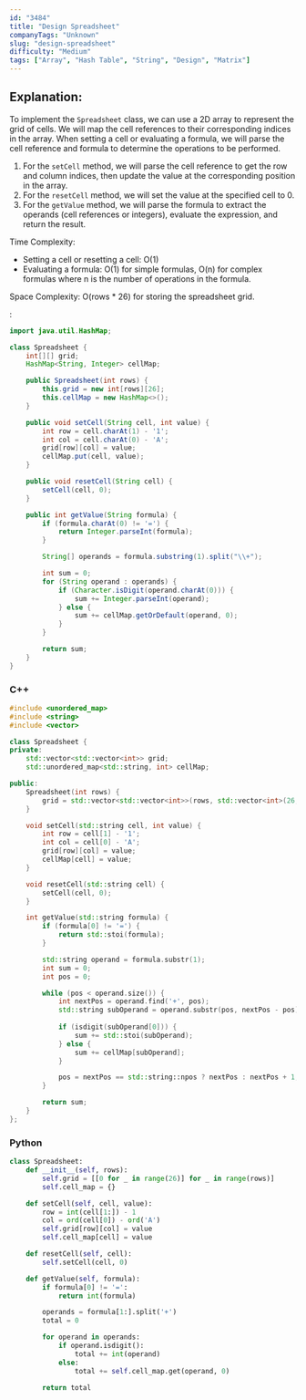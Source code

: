 ```yaml
---
id: "3484"
title: "Design Spreadsheet"
companyTags: "Unknown"
slug: "design-spreadsheet"
difficulty: "Medium"
tags: ["Array", "Hash Table", "String", "Design", "Matrix"]
---
```


## Explanation:
To implement the `Spreadsheet` class, we can use a 2D array to represent the grid of cells. We will map the cell references to their corresponding indices in the array. When setting a cell or evaluating a formula, we will parse the cell reference and formula to determine the operations to be performed.

1. For the `setCell` method, we will parse the cell reference to get the row and column indices, then update the value at the corresponding position in the array.
2. For the `resetCell` method, we will set the value at the specified cell to 0.
3. For the `getValue` method, we will parse the formula to extract the operands (cell references or integers), evaluate the expression, and return the result.

Time Complexity:
- Setting a cell or resetting a cell: O(1)
- Evaluating a formula: O(1) for simple formulas, O(n) for complex formulas where n is the number of operations in the formula.

Space Complexity: O(rows * 26) for storing the spreadsheet grid.

:

```java
import java.util.HashMap;

class Spreadsheet {
    int[][] grid;
    HashMap<String, Integer> cellMap;

    public Spreadsheet(int rows) {
        this.grid = new int[rows][26];
        this.cellMap = new HashMap<>();
    }

    public void setCell(String cell, int value) {
        int row = cell.charAt(1) - '1';
        int col = cell.charAt(0) - 'A';
        grid[row][col] = value;
        cellMap.put(cell, value);
    }

    public void resetCell(String cell) {
        setCell(cell, 0);
    }

    public int getValue(String formula) {
        if (formula.charAt(0) != '=') {
            return Integer.parseInt(formula);
        }

        String[] operands = formula.substring(1).split("\\+");

        int sum = 0;
        for (String operand : operands) {
            if (Character.isDigit(operand.charAt(0))) {
                sum += Integer.parseInt(operand);
            } else {
                sum += cellMap.getOrDefault(operand, 0);
            }
        }

        return sum;
    }
}
```

### C++
```cpp
#include <unordered_map>
#include <string>
#include <vector>

class Spreadsheet {
private:
    std::vector<std::vector<int>> grid;
    std::unordered_map<std::string, int> cellMap;

public:
    Spreadsheet(int rows) {
        grid = std::vector<std::vector<int>>(rows, std::vector<int>(26, 0));
    }

    void setCell(std::string cell, int value) {
        int row = cell[1] - '1';
        int col = cell[0] - 'A';
        grid[row][col] = value;
        cellMap[cell] = value;
    }

    void resetCell(std::string cell) {
        setCell(cell, 0);
    }

    int getValue(std::string formula) {
        if (formula[0] != '=') {
            return std::stoi(formula);
        }

        std::string operand = formula.substr(1);
        int sum = 0;
        int pos = 0;

        while (pos < operand.size()) {
            int nextPos = operand.find('+', pos);
            std::string subOperand = operand.substr(pos, nextPos - pos);
            
            if (isdigit(subOperand[0])) {
                sum += std::stoi(subOperand);
            } else {
                sum += cellMap[subOperand];
            }

            pos = nextPos == std::string::npos ? nextPos : nextPos + 1;
        }

        return sum;
    }
};
```

### Python
```python
class Spreadsheet:
    def __init__(self, rows):
        self.grid = [[0 for _ in range(26)] for _ in range(rows)]
        self.cell_map = {}

    def setCell(self, cell, value):
        row = int(cell[1:]) - 1
        col = ord(cell[0]) - ord('A')
        self.grid[row][col] = value
        self.cell_map[cell] = value

    def resetCell(self, cell):
        self.setCell(cell, 0)

    def getValue(self, formula):
        if formula[0] != '=':
            return int(formula)

        operands = formula[1:].split('+')
        total = 0

        for operand in operands:
            if operand.isdigit():
                total += int(operand)
            else:
                total += self.cell_map.get(operand, 0)

        return total
```